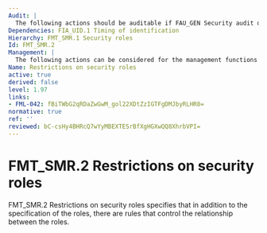 ```yaml
---
Audit: |
  The following actions should be auditable if FAU_GEN Security audit data generation is included in the PP, PP-Module, functional package or ST: a) minimal: modifications to the group of users that are part of a role; b) minimal: unsuccessful attempts to use a role due to the given conditions on the roles; c) detailed: every use of the rights of a role.
Dependencies: FIA_UID.1 Timing of identification
Hierarchy: FMT_SMR.1 Security roles
Id: FMT_SMR.2
Management: |
  The following actions can be considered for the management functions in FMT_SMR.2: a) managing the group of users that are part of a role; b) managing the conditions that the roles must satisfy.
Name: Restrictions on security roles
active: true
derived: false
level: 1.97
links:
- FML-042: fBiTWbG2qRDaZwGwM_gol22XDtZzIGTFgDMJbyRLHR8=
normative: true
ref: ''
reviewed: bC-csHy4BHRcQ7wYyMBEXTESrBfXgHGXwQQ8XhrbVPI=
---
```


# FMT_SMR.2 Restrictions on security roles

FMT_SMR.2 Restrictions on security roles specifies that in addition to the specification of the roles, there are rules that control the relationship between the roles.